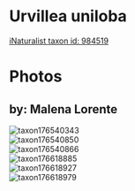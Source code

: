 
Urvillea uniloba
================
  
[iNaturalist taxon id: 984519](https://www.inaturalist.org/taxa/984519)
# Photos

## by: Malena Lorente
  
![taxon176540343](https://inaturalist-open-data.s3.amazonaws.com/photos/189194356/medium.jpeg)  
![taxon176540850](https://inaturalist-open-data.s3.amazonaws.com/photos/189194950/medium.jpeg)  
![taxon176540866](https://inaturalist-open-data.s3.amazonaws.com/photos/189280237/medium.jpeg)  
![taxon176618885](https://inaturalist-open-data.s3.amazonaws.com/photos/189280267/medium.jpeg)  
![taxon176618927](https://inaturalist-open-data.s3.amazonaws.com/photos/189280301/medium.jpeg)  
![taxon176618979](https://inaturalist-open-data.s3.amazonaws.com/photos/189280349/medium.jpeg)